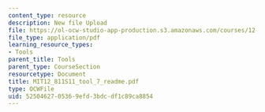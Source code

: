 ```yaml
---
content_type: resource
description: New file Upload
file: https://ol-ocw-studio-app-production.s3.amazonaws.com/courses/12-811-tropical-meteorology-spring-2011/5250462705369efd3bdcdf1c89ca8854_MIT12_811S11_tool_7_readme.pdf
file_type: application/pdf
learning_resource_types:
- Tools
parent_title: Tools
parent_type: CourseSection
resourcetype: Document
title: MIT12_811S11_tool_7_readme.pdf
type: OCWFile
uid: 52504627-0536-9efd-3bdc-df1c89ca8854
---
```


